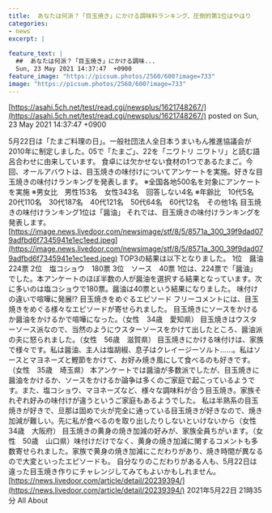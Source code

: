 ```yaml
---
title:  あなたは何派？「目玉焼き」にかける調味料ランキング、圧倒的第1位はやはり  
categories:
- news
excerpt: |
  
feature_text: |
  ##  あなたは何派？「目玉焼き」にかける調味...
  Sun, 23 May 2021 14:37:47  +0900
feature_image: "https://picsum.photos/2560/600?image=733"
image: "https://picsum.photos/2560/600?image=733"
---
```


[https://asahi.5ch.net/test/read.cgi/newsplus/1621748267/](https://asahi.5ch.net/test/read.cgi/newsplus/1621748267/)
posted on Sun, 23 May 2021 14:37:47  +0900

<!--more-->

5月22日は「たまご料理の日」。一般社団法人全日本うまいもん推進協議会が2010年に制定しました。05で「たまご」、22を「ニワトリ ニワトリ」と読む語呂合わせに由来しています。 食卓には欠かせない食材の1つであるたまご。今回、オールアバウトは、目玉焼きの味付けについてアンケートを実施。好きな目玉焼きの味付けランキングを発表します。 ※全国各地500名を対象にアンケートを実施 ※男女比　男性153名　女性343名　回答しない4名 ※年齢比　10代5名　20代110名　30代187名　40代121名　50代64名　60代12名　その他1名 目玉焼きの味付けランキング1位は「醤油」 それでは、目玉焼きの味付けランキングを発表します。 [https://image.news.livedoor.com/newsimage/stf/8/5/8571a_300_39f9dad079adfbd6f7345941e1ec1eed.jpeg](https://image.news.livedoor.com/newsimage/stf/8/5/8571a_300_39f9dad079adfbd6f7345941e1ec1eed.jpeg) TOP3の結果は以下となりました。 1位　醤油　224票 2位　塩コショウ　180票 3位　ソース　40票 1位は、224票で「醤油」でした。本アンケートのほぼ半数の人が醤油を選択する結果となっています。次に多いのは塩コショウで180票。醤油は40票という結果になりました。 味付けの違いで喧嘩に発展!? 目玉焼きをめぐるエピソード フリーコメントには、目玉焼きをめぐる様々なエピソードが寄せられました。 目玉焼きにソースをかけるか醤油をかけるかで喧嘩になった。（女性　34歳　愛知県） 目玉焼きはウスターソース派なので、当然のようにウスターソースをかけて出したところ、醤油派の夫に怒られました。（女性　56歳　滋賀県） 目玉焼きにかける味付けは、家族で様々です。私は醤油、主人は塩胡椒、息子はクレイージーソルト……。私はソースとマヨネーズと鰹節をかけて、お好み焼き風にして食べるのも好きです。（女性　35歳　埼玉県） 本アンケートでは醤油が多数派でしたが、目玉焼きに醤油をかけるか、ソースをかけるか論争は多くのご家庭で起こっているようです。また、塩コショウ、マヨネーズなど、様々な調味料が合う目玉焼き。家族それぞれ好みの味付けが違うというご家庭もあるようでした。 私は半熟系の目玉焼きが好きで、旦那は固めで火が完全に通っている目玉焼きが好きなので、焼き加減が難しい。先に私が食べるのを取り出したりしないといけないから（女性　34歳　大阪府） 目玉焼きの黄身の焼き加減の好みが、家族全員ちがいます。（女性　50歳　山口県）味付けだけでなく、黄身の焼き加減に関するコメントも多数寄せられました。家族で黄身の焼き加減にこだわりがあり、焼き時間が異なるので大変といったエピソードも。 自分なりのこだわりがある人も、5月22日は違った目玉焼き作りにチャレンジしてみてもよいかもしれません。 [https://news.livedoor.com/article/detail/20239394/](https://news.livedoor.com/article/detail/20239394/) 2021年5月22日 21時35分 All About
